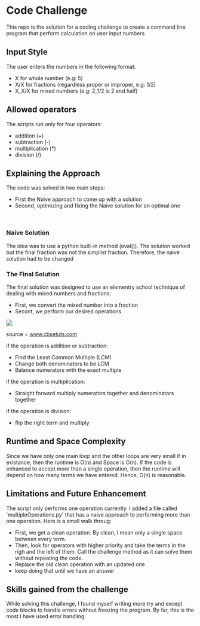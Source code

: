 # Code Challenge

This repo is the solution for a coding challenge to create a command line program that perform calculation on user input numbers

## Input Style

The user enters the numbers in the following format:
- X for whole number (e.g: 5)
- X/X for fractions (regardless proper or improper, e.g: 1/2)
- X_X/X for mixed numbers (e.g: 2_1/2 is 2 and half)

## Allowed operators

The scripts run only for four operators:
- addition (+)
- subtraction (-)
- multiplication (*)
- division (/)

## Explaining the Approach

The code was solved in two main steps:
- First the Naive approach to come up with a solution
- Second, optimizing and fixing the Naive solution for an optimal one

<br/>

### Naive Solution

The idea was to use a python built-in method (eval()). The solution worked but the final fraction was not the simplist fraction. Therefore, the naive solution had to be changed

### The Final Solution

The final solution was designed to use an elementry school technique of dealing with mixed numbers and fractions:
- First, we convert the mixed number into a fraction
- Secont, we perform our desired operations

<img src='https://i0.wp.com/www.cbsetuts.com/wp-content/uploads/2013/09/Equivalent-Fractions-fig7.png?fit=245%2C210&ssl=1'/>

source = www.cbsetuts.com

if the operation is addition or subtraction:
- Find the Least Common Multiple (LCM)
- Change both denominators to be LCM
- Balance numerators with the exact multiple

if the operation is multiplication:
- Straight forward multiply numerators together and denominators together

if the operation is division:
- flip the right term and multiply

## Runtime and Space Complexity

Since we have only one main loop and the other loops are very small if in existance, then the runtime is O(n) and Space is O(n).
If the code is enhanced to accept more than a single operation, then the runtime will depend on how many terms we have entered. Hence, O(n) is reasonable.

## Limitations and Future Enhancement

The script only performs one operation currently. I added a file called 'multipleOperations.py' that has a naive approach to performing more than one operation. Here is a small walk throug:

- First, we get a clean operation. By clean, I mean only a single space between every term.
- Then, look for operators with higher priority and take the terms in the righ and the left of them. Call the challenge method as it can solve them without repeating the code.
- Replace the old clean operation with an updated one
- keep doing that until we have an answer

## Skills gained from the challenge

While solving this challenge, I found myself writing more try and except code blocks to handle errors without freezing the program. By far, this is the most I have used error handling. 
